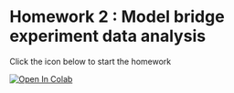 # Homework 2 : Model bridge experiment data analysis

Click the icon below to start the homework 

[![Open In Colab](https://colab.research.google.com/assets/colab-badge.svg)](https://colab.research.google.com/github/UCB-CE170a/Fall2022/blob/main/Homework/Homework2/CE170A_HW2.ipynb)
